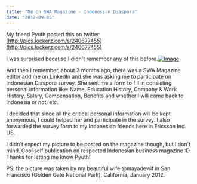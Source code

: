 ```yaml
---
title: "Me on SWA Magazine - Indonesian Diaspora"
date: "2012-09-05"
---
```


My friend Pyuth posted this on twitter: [http://pics.lockerz.com/s/240677455](http://pics.lockerz.com/s/240677455)

I was surprised because I didn't remember any of this before.[![Image](http://sigitp.files.wordpress.com/2012/09/x2_e58724f1.jpg?w=468)](http://sigitp.files.wordpress.com/2012/09/x2_e58724f1.jpg)

And then I remember, about 3 months ago, there was a SWA Magazine editor add me on LinkedIn and she was asking me to participate on Indonesian Diaspora survey. She sent me a form to fill in consisting personal information like: Name, Education History, Company & Work History, Salary, Compensation, Benefits and whether I will come back to Indonesia or not, etc.

I decided that since all the critical personal information will be kept anonymous, I could helped her and participate in the survey. I also forwarded the survey form to my Indonesian friends here in Ericsson Inc. US.

I didn't expect my picture to be posted on the magazine though, but I don't mind. Cool self publication on respected Indonesian business magazine :D. Thanks for letting me know Pyuth!

PS: the picture was taken by my beautiful wife @mayadewif in San Francisco (Golden Gate National Park), California, January 2012.
